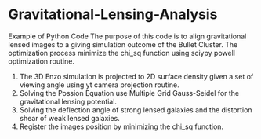 # Gravitational-Lensing-Analysis
Example of Python Code
The purpose of this code is to align gravitational lensed images to a giving simulation outcome of the Bullet Cluster. 
The optimization process minimize the chi_sq function using sciypy powell optimization routine.
1. The 3D Enzo simulation is projected to 2D surface density given a set of viewing angle using yt camera projection routine.
2. Solving the Possion Equation use Multiple Grid Gauss-Seidel for the gravitational lensing potential.
3. Solving the deflection angle of strong lensed galaxies and the distortion shear of weak lensed galaxies.
4. Register the images position by minimizing the chi_sq function.
